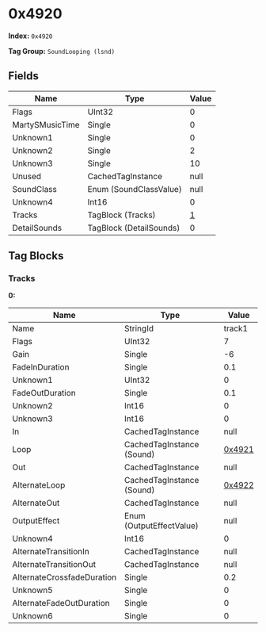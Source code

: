# 0x4920

**Index:** ```0x4920```

**Tag Group:** ```SoundLooping (lsnd)```

## Fields

Name	| Type	| Value
---	|---	|---	|
Flags	|UInt32	|0
MartySMusicTime	|Single	|0
Unknown1	|Single	|0
Unknown2	|Single	|2
Unknown3	|Single	|10
Unused	|CachedTagInstance	|null
SoundClass	|Enum (SoundClassValue)	|null
Unknown4	|Int16	|0
Tracks	|TagBlock (Tracks)	|[1](#tracks)
DetailSounds	|TagBlock (DetailSounds)	|0


## Tag Blocks

### Tracks

**0:**

Name	| Type	| Value
---	|---	|---	|
Name	|StringId	|track1
Flags	|UInt32	|7
Gain	|Single	|-6
FadeInDuration	|Single	|0.1
Unknown1	|UInt32	|0
FadeOutDuration	|Single	|0.1
Unknown2	|Int16	|0
Unknown3	|Int16	|0
In	|CachedTagInstance	|null
Loop	|CachedTagInstance (Sound)	|[0x4921](../Sound/4921.md)
Out	|CachedTagInstance	|null
AlternateLoop	|CachedTagInstance (Sound)	|[0x4922](../Sound/4922.md)
AlternateOut	|CachedTagInstance	|null
OutputEffect	|Enum (OutputEffectValue)	|null
Unknown4	|Int16	|0
AlternateTransitionIn	|CachedTagInstance	|null
AlternateTransitionOut	|CachedTagInstance	|null
AlternateCrossfadeDuration	|Single	|0.2
Unknown5	|Single	|0
AlternateFadeOutDuration	|Single	|0
Unknown6	|Single	|0



